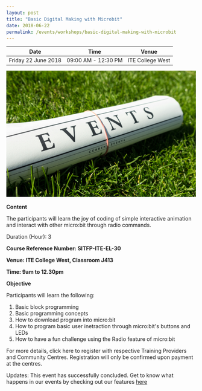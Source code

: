 ```yaml
---
layout: post
title: "Basic Digital Making with Microbit"
date: 2018-06-22
permalink: /events/workshops/basic-digital-making-with-microbit
---
```


| Date | Time | Venue |
|--------|---|---|
| Friday 22 June 2018 | 09:00 AM - 12:30 PM |ITE College West |

![hi](/images/events/generic-event-image.jpg)

**Content**

The participants will learn the joy of coding of simple interactive animation and interact with other
micro:bit through radio commands.

 

Duration (Hour): 3

**Course Reference Number: SITFP-ITE-EL-30**

**Venue: ITE College West, Classroom J413**

**Time: 9am to 12.30pm**

 

**Objective**

Participants will learn the following:
1) Basic block programming
2) Basic programming concepts
3) How to download program into micro:bit
4) How to program basic user inetraction through micro:bit's buttons and LEDs
5) How to have a fun challenge using the Radio feature of micro:bit

 


For more details, click here to register with respective Training Providers and Community Centres. 
Registration will only be confirmed upon payment at the centres.

Updates: This event has successfully concluded. Get to know what happens in our events by checking out our features <a href="" target="_blank">here</a>
